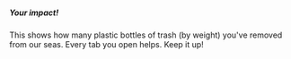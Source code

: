 ##### **Your impact!**

This shows how many plastic bottles of trash (by weight) you've removed from our seas. Every tab you open helps. Keep it up!

